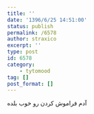 ```yaml
---
title: ''
date: '1396/6/25 14:51:00'
status: publish
permalink: /6578
author: straxico
excerpt: ''
type: post
id: 6578
category:
    - tytomood
tag: []
post_format: []
---
```

آدم فراموش کردن رو خوب بلده